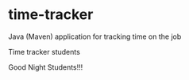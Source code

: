 # time-tracker
Java (Maven) application for tracking time on the job

Time tracker students

Good Night Students!!!
